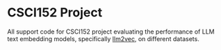 # CSCI152 Project

All support code for CSCI152 project evaluating the performance of LLM text embedding models, specifically [llm2vec](https://github.com/McGill-NLP/llm2vec), on different datasets.
